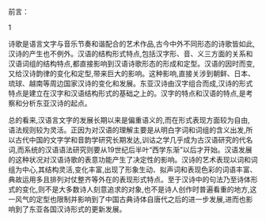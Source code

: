 前言：

1

诗歌是语言文字与音乐节奏和谐配合的艺术作品,古今中外不同形态的诗歌皆如此,汉诗的产生也不例外。汉语的结构形式特点,包括汉字形、音、义三方面的关系和汉语词组的结构特点,都直接影响到汉语诗歌形态的形成和定型。汉语的因时而变,又给汉诗韵律的变化和定型,带来巨大的影响。这种影响,直接关涉到朝鲜、日本、琉球、越南等周边国家汉诗的变化和发展。东亚汉诗由汉字组合而成,汉诗的形式特点是建立在汉字和汉语结构形式的基础之上的。汉字的特点和汉语的特点,是考察和分析东亚汉诗的起点。

总的看来,汉语言文字的发展长期以来是偏重语义的,而在形式表现方面较为自由, 语法规则较为灵活。正因为对汉语的理解主要是从明白字词和词组的含义出发,所以古代中国的文字学和音韵学研究长期发达,训诂之学几乎成为古汉语研究的代名词,而系统的汉语语法研究则要从19世纪后半叶“西学东渐”以后才开始。汉语发展的这种状况对汉语诗歌的表意功能产生了决定性的影响。汉诗的艺术表现以词和词组为中心,其结构灵活,变化丰富,出现了形象生动、拟声词和表现色彩的词语丰富、典故运用多且排列对仗整齐等外在的表现形式特点。至于汉诗中的句法乃至诗体形式的变化,则不是大多数诗人刻意追求的对象,也不是诗人创作时普遍看重的地方,这一风气的定型也限制并影响到了中国古典诗体自唐代之后的进一步发展,进而也影响到了东亚各国汉诗形式的更新发展。